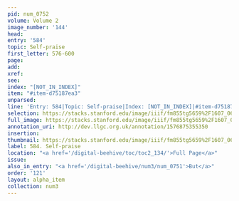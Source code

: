 ```yaml
---
pid: num_0752
volume: Volume 2
image_number: '144'
head: 
entry: '584'
topic: Self-praise
first_letter: 576-600
page: 
add: 
xref: 
see: 
index: "[NOT_IN_INDEX]"
item: "#item-d75187ea3"
unparsed: 
line: 'Entry: 584|Topic: Self-praise|Index: [NOT_IN_INDEX]|#item-d75187ea3'
selection: https://stacks.stanford.edu/image/iiif/fm855tg5659%2F1607_0611/844,3274,1987,309/full/0/default.jpg
full_image: https://stacks.stanford.edu/image/iiif/fm855tg5659%2F1607_0611/full/full/0/default.jpg
annotation_uri: http://dev.llgc.org.uk/annotation/1576875355350
insertion: 
thumbnail: https://stacks.stanford.edu/image/iiif/fm855tg5659%2F1607_0611/844,3274,600,180/250,/0/default.jpg
label: 584. Self-praise
location: "<a href='/digital-beehive/toc/toc2_134/'>Full Page</a>"
issue: 
also_in_entry: "<a href='/digital-beehive/num3/num_0751'>But</a>"
order: '121'
layout: alpha_item
collection: num3
---
```

